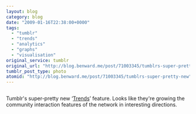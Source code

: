```yaml
---
layout: blog
category: blog
date: "2009-01-16T22:38:00+0000"
tags:
  - "tumblr"
  - "trends"
  - "analytics"
  - "graphs"
  - "visualisation"
original_service: tumblr
original_url: "http://blog.benward.me/post/71003345/tumblrs-super-pretty-new"
tumblr_post_type: photo
atomid: "http://blog.benward.me/post/71003345/tumblrs-super-pretty-new"
---
```

<figure class="photo">
  <img src="http://benward.me/res/tumblr/media/71003345/0.jpg" alt="">
</figure>

Tumblr's super-pretty new ‘[Trends](http://www.tumblr.com/trends)’ feature. Looks like they're growing the community interaction features of the network in interesting directions.